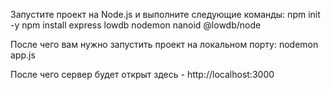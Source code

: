 Запустите проект на Node.js и выполните следующие команды:
npm init -y
npm install express lowdb nodemon nanoid @lowdb/node

После чего вам нужно запустить проект на локальном порту:
nodemon app.js

После чего сервер будет открыт здесь - http://localhost:3000
